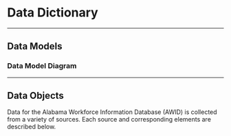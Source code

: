 # Data Dictionary 

---

## Data Models 
### Data Model Diagram

---

## Data Objects
Data for the Alabama Workforce Information Database (AWID) is collected from a variety of sources. Each source and corresponding elements are described below. 
